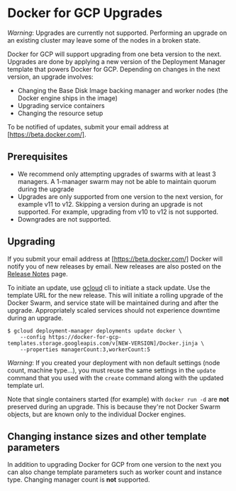 <!--[metadata]>
+++
title = "Docker for GCP Upgrade"
description = "Docker for GCP Upgrade"
keywords = ["iaas, gcp"]
[menu.main]
identifier="docs-gcp-upgrade"
parent = "docs-gcp"
name = "Upgrading"
weight="300"
+++
<![end-metadata]-->

# Docker for GCP Upgrades

_Warning_: Upgrades are currently not supported. 
Performing an upgrade on an existing cluster may leave some of the nodes in a broken state. 

Docker for GCP will support upgrading from one beta version to the next. Upgrades
are done by applying a new version of the Deployment Manager template that
powers Docker for GCP. Depending on changes in the next version, an upgrade
involves:

 - Changing the Base Disk Image backing manager and worker nodes
   (the Docker engine ships in the image)
 - Upgrading service containers
 - Changing the resource setup

To be notified of updates, submit your email address at
[https://beta.docker.com/].

## Prerequisites

 - We recommend only attempting upgrades of swarms with at least 3 managers.
   A 1-manager swarm may not be able to maintain quorum during the upgrade
 - Upgrades are only supported from one version to the next version, for example
   v11 to v12. Skipping a version during an upgrade is not supported. For
   example, upgrading from v10 to v12 is not supported.
 - Downgrades are not supported.

## Upgrading

If you submit your email address at [https://beta.docker.com/] Docker will
notify you of new releases by email. New releases are also posted on the
[Release Notes] page.

To initiate an update, use [gcloud] cli to initiate a stack update. Use the
template URL for the new release. This will initiate a rolling upgrade of the
Docker Swarm, and service state will be maintained during and after the upgrade.
Appropriately scaled services should not experience downtime during an upgrade.

    $ gcloud deployment-manager deployments update docker \
        --config https://docker-for-gcp-templates.storage.googleapis.com/v[NEW-VERSION]/Docker.jinja \
        --properties managerCount:3,workerCount:5

_Warning_: If you created your deployment with non default settings (node count,
machine type...), you must reuse the same settings in the `update` command that
you used with the `create` command along with the updated template url.

Note that single containers started (for example) with `docker run -d` are
**not** preserved during an upgrade. This is because they're not Docker Swarm
objects, but are known only to the individual Docker engines.

## Changing instance sizes and other template parameters

In addition to upgrading Docker for GCP from one version to the next you can
also change template parameters such as worker count and instance type.
Changing manager count is **not** supported.

 [https://beta.docker.com/]: https://beta.docker.com/
 [Release Notes]: https://beta.docker.com/docs/aws/release-notes/
 [gcloud]: https://cloud.google.com/sdk/downloads
